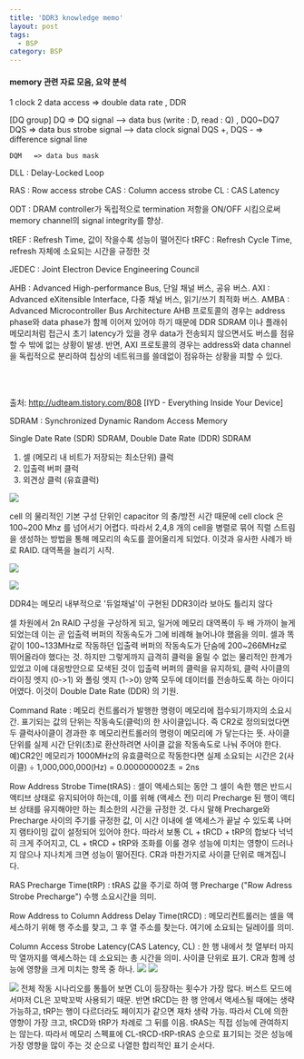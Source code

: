 ```yaml
---
title: 'DDR3 knowledge memo'
layout: post
tags:
  - BSP
category: BSP
---
```

#### memory 관련 자료 모음, 요약 분석

1 clock 2 data  access => double data rate , DDR

[DQ group]
    DQ        =>  DQ signal --> data bus (write : D, read : Q)  ,    DQ0~DQ7
    DQS     =>  data bus strobe signal --> data clock signal
        DQS +, DQS -   =>  difference signal line

    DQM   => data bus mask

DLL : Delay-Locked Loop

RAS : Row access strobe
CAS : Column access strobe
CL : CAS Latency

ODT : DRAM controller가 독립적으로 termination 저항을 ON/OFF  시킴으로써 memory channel의
             signal integrity를 향상.

tREF : Refresh Time, 값이 작을수록 성능이 떨어진다
tRFC : Refresh Cycle Time, refresh 자체에 소요되는 시간을 규정한 것

JEDEC : Joint Electron Device Engineering Council

AHB : Advanced High-performance Bus, 단일 채널 버스, 공유 버스.
AXI : Advanced eXitensible Interface, 다중 채널 버스, 읽기/쓰기 최적화 버스.
AMBA : Advanced Microcontroller Bus Architecture
AHB 프로토콜의 경우는 address phase와 data phase가 함께 이어져 있어야 하기 때문에 DDR SDRAM 이나 플래쉬 메모리처럼 접근시 초기 latency가 있을 경우 data가 전송되지 않으면서도 버스를 점유할 수 밖에 없는 상황이 발생. 
반면, AXI 프로토콜의 경우는 address와 data channel을 독립적으로 분리하여 칩상의 네트워크를 쓸데없이 점유하는 상황을 피할 수 있다.

<br><br>


출처: http://udteam.tistory.com/808 [IYD - Everything Inside Your Device]

SDRAM : Synchronized Dynamic Random Access Memory

Single Date Rate (SDR) SDRAM, Double Date Rate (DDR) SDRAM

1. 셀 (메모리 내 비트가 저장되는 최소단위) 클럭
2. 입출력 버퍼 클럭
3. 외견상 클럭 (유효클럭)

![](http://cfile21.uf.tistory.com/image/260B7445561240E322AC99)

cell 의 물리적인 기본 구성 단위인 capacitor 의 충/방전 시간 때문에 cell clock 은 100~200 Mhz 를 넘어서기 어렵다.
따라서 2,4,8 개의 cell을 병렬로 묶어 직렬 스트림을 생성하는 방법을 통해 메모리의 속도를 끌어올리게 되었다.
이것과 유사한 사례가 바로 RAID. 대역폭을 늘리기 시작.

![](http://cfile8.uf.tistory.com/image/221A3245561240E414CFBE)

![](http://cfile25.uf.tistory.com/image/24086F45561240E5252355)

DDR4는 메모리 내부적으로 '듀얼채널'이 구현된 DDR3이라 보아도 틀리지 않다

셀 차원에서 2n RAID 구성을 구상하게 되고, 일거에 메모리 대역폭이 두 배 가까이 늘게 되었는데 이는 곧 입출력 버퍼의 작동속도가 그에 비례해 늘어나야 했음을 의미.
셀과 똑같이 100~133MHz로 작동하던 입출력 버퍼의 작동속도가 단숨에 200~266MHz로 뛰어올라야 했다는 것. 하지만 그렇게까지 급격히 클럭을 올릴 수 없는 물리적인 한계가 있었고 이에 대응방안으로 모색된 것이 입출력 버퍼의 클럭을 유지하되, 클럭 사이클의 라이징 엣지 (0->1) 와 폴링 엣지 (1->0) 양쪽 모두에 데이터를 전송하도록 하는 아이디어였다. 이것이 Double Date Rate (DDR) 의 기원.


Command Rate : 메모리 컨트롤러가 발행한 명령이 메모리에 접수되기까지의 소요시간. 표기되는 값의 단위는 작동속도(클럭)의 한 사이클입니다. 즉 CR2로 정의되었다면 두 클럭사이클이 경과한 후 메모리컨트롤러의 명령이 메모리에 가 닿는다는 뜻. 사이클 단위를 실제 시간 단위(초)로 환산하려면 사이클 값을 작동속도로 나눠 주어야 한다. 예)CR2인 메모리가 1000MHz의 유효클럭으로 작동한다면 실제 소요되는 시간은 2(사이클) ÷ 1,000,000,000(Hz) = 0.000000002초 = 2ns

Row Address Strobe Time(tRAS) : 셀이 액세스되는 동안 그 셀이 속한 행은 반드시 액티브 상태로 유지되어야 하는데, 이를 위해 (액세스 전) 미리 Precharge 된 행이 액티브 상태를 유지해야만 하는 최소한의 시간을 규정한 것. 다시 말해 Precharge와 Precharge 사이의 주기를 규정한 값, 이 시간 이내에 셀 액세스가 끝날 수 있도록 나머지 램타이밍 값이 설정되어 있어야 한다. 따라서 보통 CL + tRCD + tRP의 합보다 넉넉히 크게 주어지고, CL + tRCD + tRP와 조화를 이룰 경우 성능에 미치는 영향이 드러나지 않으나 지나치게 크면 성능이 떨어진다. CR과 마찬가지로 사이클 단위로 매겨집니다.

RAS Precharge Time(tRP) : tRAS 값을 주기로 하여 행 Precharge ("Row Adress Strobe Precharge")  수행 소요시간을 의미.

Row Address to Column Address Delay Time(tRCD) : 메모리컨트롤러는 셀을 액세스하기 위해 행 주소를 찾고, 그 후 열 주소를 찾는다. 여기에 소요되는 딜레이를 의미.

Column Access Strobe Latency(CAS Latency, CL) : 한 행 내에서 첫 열부터 마지막 열까지를 액세스하는 데 소요되는 총 시간을 의미. 사이클 단위로 표기.
CR과 함께 성능에 영향을 크게 미치는 항목 중 하나.
![](http://cfile28.uf.tistory.com/image/2372063956124CF3152DBC)
![](http://cfile22.uf.tistory.com/image/2415393656124C7803C4A9)

![](http://cfile23.uf.tistory.com/image/2579973856124EEB31435E)
전체 작동 시나리오를 통틀어 보면 CL이 등장하는 횟수가 가장 많다. 버스트 모드에서마저 CL은 꼬박꼬박 사용되기 때문. 
반면 tRCD는 한 행 안에서 액세스될 때에는 생략 가능하고, tRP는 행이 다르더라도 페이지가 같으면 재차 생략 가능. 따라서 CL에 의한 영향이 가장 크고, tRCD와 tRP가 차례로 그 뒤를 이음. tRAS는 직접 성능에 관여하지는 않는다. 따라서 메모리 스펙표에 CL-tRCD-tRP-tRAS 순으로 표기되는 것은 성능에 가장 영향을 많이 주는 것 순으로 나열한 합리적인 표기 순서다.

